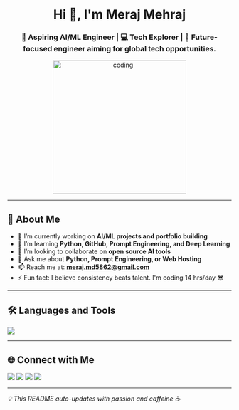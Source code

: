 <h1 align="center">Hi 👋, I'm Meraj Mehraj</h1>
<h3 align="center">🚀 Aspiring AI/ML Engineer | 💻 Tech Explorer |  🚀 Future-focused engineer aiming for global tech opportunities.</h3>

<p align="center">
  <img src="https://media.giphy.com/media/qgQUggAC3Pfv687qPC/giphy.gif" width="300" alt="coding" />
</p>

---

## 🚀 About Me

- 🔭 I’m currently working on **AI/ML projects and portfolio building**
- 🌱 I’m learning **Python, GitHub, Prompt Engineering, and Deep Learning**
- 🤝 I’m looking to collaborate on **open source AI tools**
- 💬 Ask me about **Python, Prompt Engineering, or Web Hosting**
- 📫 Reach me at: **meraj.md5862@gmail.com**
- ⚡ Fun fact: I believe consistency beats talent. I'm coding 14 hrs/day 😎

---

## 🛠️ Languages and Tools

<p align="left">
  <img src="https://skillicons.dev/icons?i=python,html,css,cpp,bash,github,git,vscode,vercel" />
</p>

---

## 🌐 Connect with Me

<p align="left">
  <a href="https://www.linkedin.com/in/meraj-mohammed-526564362/" target="_main"><img src="https://img.shields.io/badge/LinkedIn-blue?style=for-the-badge&logo=linkedin"></a>
  <a href="https://meraj-two.vercel.app/" target="_main"><img src="https://img.shields.io/badge/Portfolio-ff69b4?style=for-the-badge&logo=vercel&logoColor=white"></a>
  <a href="mailto:meraj.md5862@gmail.com" target="_main"><img src="https://img.shields.io/badge/Gmail-red?style=for-the-badge&logo=gmail&logoColor=white"></a>
  <a href="https://leetcode.com/u/__meraj__07/" target="_main"><img src="https://img.shields.io/badge/LeetCode-orange?style=for-the-badge&logo=leetcode&logoColor=white"></a>
</p>

---

_💡 This README auto-updates with passion and caffeine ☕_
